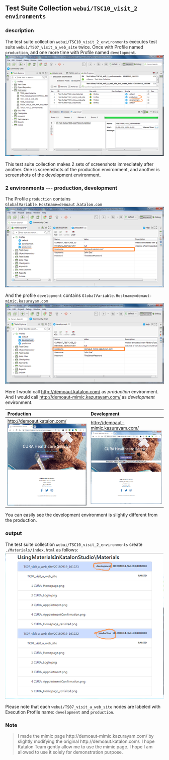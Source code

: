 ## Test Suite Collection `webui/TSC10_visit_2 environments`

### description

The test suite collection `webui/TSC10_visit_2_environments` executes test suite `webui/TS07_visit_a_web_site` twice.
Once with Profile named `production`, and one more time with Profile named `development`.
![webui/TSC10_2_profiles](docs/images/webui/TSC10/TSC10_2_profiles.png)

This test suite collection makes 2 sets of screenshots immediately after another. One is screenshots of the production environment, and another is screenshots of the development environment.

### 2 environments --- production, development

The Profile `production` contains `GlobalVariable.Hostname=demoaut.katalon.com`
![Profiles_production](docs/images/webui/TSC10/Profiles_production_marked.png)

And the profile `development` contains `GlobalVariable.Hostname=demaut-mimic.kazurayam.com`
![Profiles_development](docs/images/webui/TSC10/Profiles_development_marked.png)

Here I would call http://demoaut.katalon.com/ as *production* environment. And I would call http://demoaut-mimic.kazurayam.com/ as *development* environment.

| Production | Development |
|:-----------|:------------|
| http://demoaut.katalon.com/  ![demoaut.katalon.TSC10_visit_2_environments](docs/images/webui/TSC10/demoaut.katalon.com.png) | http://demoaut-mimic.kazurayam.com/ ![mimic](docs/images/webui/TSC10/demoaut-mimic.kazurayam.com.png/) |

You can easily see the development environment is slightly different from the production.

### output

The test suite collection `webui/TSC10_visit_2_environments` create `./Materials/index.html` as follows:
![TSC10_index](docs/images/webui/TSC10/TSC10_index.PNG)

Please note that each `webui/TS07_visit_a_web_site` nodes are labeled with Execution Profile name: `development` and `production`.

### Note

<blockquote>I made the mimic page http://demoaut-mimic.kazurayam.com/ by slightly modifying the original http://demoaut.katalon.com/. I hope Katalon Team gently allow me to use the mimic page. I hope I am allowed to use it solely for demonstration purpose.</blockquote>

